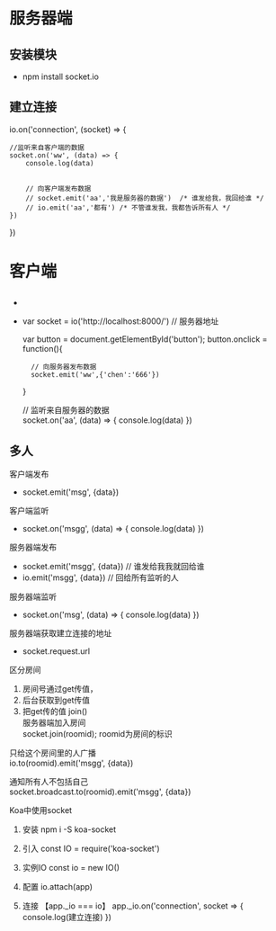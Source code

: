 # 服务器端
## 安装模块
* npm install socket.io

## 建立连接
 io.on('connection', (socket) => {
    
    //监听来自客户端的数据
    socket.on('ww', (data) => {
        console.log(data)
        
        
        // 向客户端发布数据
        // socket.emit('aa','我是服务器的数据')  /* 谁发给我，我回给谁 */
        // io.emit('aa','都有') /* 不管谁发我，我都告诉所有人 */
    })

})

# 客户端
## 
* <script src='http://localhost:8000/socket.io/socket.io.js'></script>
* var socket = io('http://localhost:8000/')  // 服务器地址

   var button = document.getElementById('button');
   button.onclick = function(){
        
        // 向服务器发布数据
        socket.emit('ww',{'chen':'666'})
    }
    
    
    // 监听来自服务器的数据 <br/>
    socket.on('aa', (data) => {
        console.log(data)
    })

## 多人


客户端发布
* socket.emit('msg', {data})

客户端监听
* socket.on('msgg', (data) => { console.log(data) })

服务器端发布
* socket.emit('msgg', {data})  // 谁发给我我就回给谁
* io.emit('msgg', {data}) // 回给所有监听的人

服务器端监听
* socket.on('msg', (data) => { console.log(data) })

服务器端获取建立连接的地址
* socket.request.url



区分房间
1. 房间号通过get传值，<br/>
2. 后台获取到get传值<br/>
3. 把get传的值 join()<br/>
服务器端加入房间<br/>
socket.join(roomid);  roomid为房间的标识<br/>

只给这个房间里的人广播<br/>
io.to(roomid).emit('msgg', {data})<br/>

通知所有人不包括自己<br/>
socket.broadcast.to(roomid).emit('msgg', {data})


Koa中使用socket
1. 安装
	npm i -S koa-socket
2. 引入
	const IO = require('koa-socket')
3. 实例IO
	const io = new IO()
4. 配置
	io.attach(app)

5. 连接 【app._io === io】
	app._io.on('connection', socket => {
		console.log(建立连接)
	})











